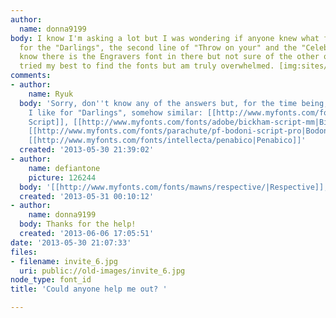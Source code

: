 ```yaml
---
author:
  name: donna9199
body: I know I'm asking a lot but I was wondering if anyone knew what fonts were used
  for the "Darlings", the second line of "Throw on your" and the "Celebrating". I
  know there is the Engravers font in there but not sure of the other ones. I have
  tried my best to find the fonts but am truly overwhelmed. [img:sites/default/files/old-images/invite_4034.jpg]
comments:
- author:
    name: Ryuk
  body: 'Sorry, don''t know any of the answers but, for the time being, here are some
    I like for "Darlings", somehow similar: [[http://www.myfonts.com/fonts/parachute/pf-champion-script-pro|Champion
    Script]], [[http://www.myfonts.com/fonts/adobe/bickham-script-mm|Bickham Script]],
    [[http://www.myfonts.com/fonts/parachute/pf-bodoni-script-pro|Bodoni Script]],
    [[http://www.myfonts.com/fonts/intellecta/penabico|Penabico]]'
  created: '2013-05-30 21:39:02'
- author:
    name: defiantone
    picture: 126244
  body: '[[http://www.myfonts.com/fonts/mawns/respective/|Respective]], probably Slanted'
  created: '2013-05-31 00:10:12'
- author:
    name: donna9199
  body: Thanks for the help!
  created: '2013-06-06 17:05:51'
date: '2013-05-30 21:07:33'
files:
- filename: invite_6.jpg
  uri: public://old-images/invite_6.jpg
node_type: font_id
title: 'Could anyone help me out? '

---
```


